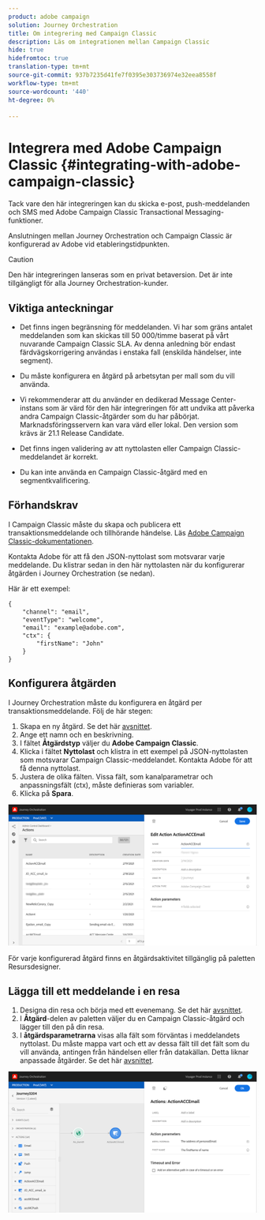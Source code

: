 ```yaml
---
product: adobe campaign
solution: Journey Orchestration
title: Om integrering med Campaign Classic
description: Läs om integrationen mellan Campaign Classic
hide: true
hidefromtoc: true
translation-type: tm+mt
source-git-commit: 937b7235d41fe7f0395e303736974e32eea8558f
workflow-type: tm+mt
source-wordcount: '440'
ht-degree: 0%

---
```



# Integrera med Adobe Campaign Classic {#integrating-with-adobe-campaign-classic}

Tack vare den här integreringen kan du skicka e-post, push-meddelanden och SMS med Adobe Campaign Classic Transactional Messaging-funktioner.

Anslutningen mellan Journey Orchestration och Campaign Classic är konfigurerad av Adobe vid etableringstidpunkten.

>[!CAUTION]
>
> Den här integreringen lanseras som en privat betaversion. Det är inte tillgängligt för alla Journey Orchestration-kunder.

## Viktiga anteckningar

* Det finns ingen begränsning för meddelanden. Vi har som gräns antalet meddelanden som kan skickas till 50 000/timme baserat på vårt nuvarande Campaign Classic SLA. Av denna anledning bör endast färdvägskorrigering användas i enstaka fall (enskilda händelser, inte segment).

* Du måste konfigurera en åtgärd på arbetsytan per mall som du vill använda.

* Vi rekommenderar att du använder en dedikerad Message Center-instans som är värd för den här integreringen för att undvika att påverka andra Campaign Classic-åtgärder som du har påbörjat. Marknadsföringsservern kan vara värd eller lokal. Den version som krävs är 21.1 Release Candidate.

* Det finns ingen validering av att nyttolasten eller Campaign Classic-meddelandet är korrekt.

* Du kan inte använda en Campaign Classic-åtgärd med en segmentkvalificering.

## Förhandskrav

I Campaign Classic måste du skapa och publicera ett transaktionsmeddelande och tillhörande händelse. Läs [Adobe Campaign Classic-dokumentationen](https://experienceleague.adobe.com/docs/campaign-classic/using/transactional-messaging/introduction/about-transactional-messaging.html#transactional-messaging).

Kontakta Adobe för att få den JSON-nyttolast som motsvarar varje meddelande. Du klistrar sedan in den här nyttolasten när du konfigurerar åtgärden i Journey Orchestration (se nedan).

Här är ett exempel:

```
{
    "channel": "email",
    "eventType": "welcome",
    "email": "example@adobe.com",
    "ctx": {
        "firstName": "John"
    }
}
```

## Konfigurera åtgärden

I Journey Orchestration måste du konfigurera en åtgärd per transaktionsmeddelande. Följ de här stegen:

1. Skapa en ny åtgärd. Se det här [avsnittet](../action/action.md).
1. Ange ett namn och en beskrivning.
1. I fältet **Åtgärdstyp** väljer du **Adobe Campaign Classic**.
1. Klicka i fältet **Nyttolast** och klistra in ett exempel på JSON-nyttolasten som motsvarar Campaign Classic-meddelandet. Kontakta Adobe för att få denna nyttolast.
1. Justera de olika fälten. Vissa fält, som kanalparametrar och anpassningsfält (ctx), måste definieras som variabler.
1. Klicka på **Spara**.

![](../assets/accintegration1.png)

För varje konfigurerad åtgärd finns en åtgärdsaktivitet tillgänglig på paletten Resursdesigner.

## Lägga till ett meddelande i en resa

1. Designa din resa och börja med ett evenemang. Se det här [avsnittet](../building-journeys/journey.md).
1. I **Åtgärd**-delen av paletten väljer du en Campaign Classic-åtgärd och lägger till den på din resa.
1. I **åtgärdsparametrarna** visas alla fält som förväntas i meddelandets nyttolast. Du måste mappa vart och ett av dessa fält till det fält som du vill använda, antingen från händelsen eller från datakällan. Detta liknar anpassade åtgärder. Se det här [avsnittet](../building-journeys/using-custom-actions.md).

![](../assets/accintegration2.png)

